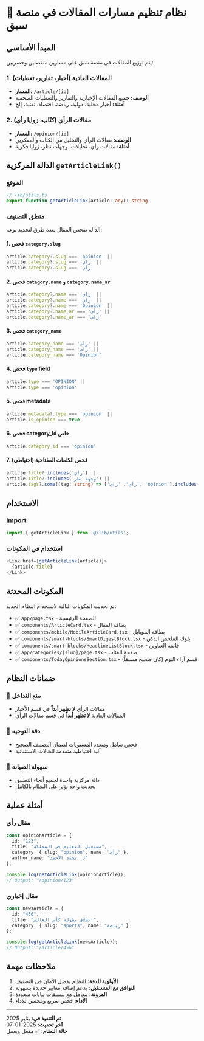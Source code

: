 # 🔷 نظام تنظيم مسارات المقالات في منصة سبق

## المبدأ الأساسي

يتم توزيع المقالات في منصة سبق على مسارين منفصلين وحصريين:

### 1. المقالات العادية (أخبار، تقارير، تغطيات)
- **المسار:** `/article/[id]`
- **الوصف:** جميع المقالات الإخبارية والتقارير والتغطيات الصحفية
- **أمثلة:** أخبار محلية، دولية، رياضة، اقتصاد، تقنية، إلخ

### 2. مقالات الرأي (كتّاب، زوايا رأي)
- **المسار:** `/opinion/[id]`
- **الوصف:** مقالات الرأي والتحليل من الكتاب والمفكرين
- **أمثلة:** مقالات رأي، تحليلات، وجهات نظر، زوايا فكرية

## الدالة المركزية `getArticleLink()`

### الموقع
```typescript
// lib/utils.ts
export function getArticleLink(article: any): string
```

### منطق التصنيف

الدالة تفحص المقال بعدة طرق لتحديد نوعه:

#### 1. فحص `category.slug`
```typescript
article.category?.slug === 'opinion' ||
article.category?.slug === 'راي' ||
article.category?.slug === 'رأي'
```

#### 2. فحص `category.name` و `category.name_ar`
```typescript
article.category?.name === 'رأي' ||
article.category?.name === 'راي' ||
article.category?.name === 'Opinion' ||
article.category?.name_ar === 'رأي' ||
article.category?.name_ar === 'راي'
```

#### 3. فحص `category_name`
```typescript
article.category_name === 'رأي' ||
article.category_name === 'راي' ||
article.category_name === 'Opinion'
```

#### 4. فحص `type` field
```typescript
article.type === 'OPINION' ||
article.type === 'opinion'
```

#### 5. فحص metadata
```typescript
article.metadata?.type === 'opinion' ||
article.is_opinion === true
```

#### 6. فحص category_id خاص
```typescript
article.category_id === 'opinion'
```

#### 7. فحص الكلمات المفتاحية (احتياطي)
```typescript
article.title?.includes('رأي') ||
article.title?.includes('وجهة نظر') ||
article.tags?.some((tag: string) => ['رأي', 'راي', 'opinion'].includes(tag?.toLowerCase()))
```

## الاستخدام

### Import
```typescript
import { getArticleLink } from '@/lib/utils';
```

### استخدام في المكونات
```typescript
<Link href={getArticleLink(article)}>
  {article.title}
</Link>
```

## المكونات المحدثة

تم تحديث المكونات التالية لاستخدام النظام الجديد:

- ✅ `app/page.tsx` - الصفحة الرئيسية
- ✅ `components/ArticleCard.tsx` - بطاقة المقال
- ✅ `components/mobile/MobileArticleCard.tsx` - بطاقة الموبايل  
- ✅ `components/smart-blocks/SmartDigestBlock.tsx` - بلوك الملخص الذكي
- ✅ `components/smart-blocks/HeadlineListBlock.tsx` - قائمة العناوين
- ✅ `app/categories/[slug]/page.tsx` - صفحة الفئات
- ✅ `components/TodayOpinionsSection.tsx` - قسم آراء اليوم (كان صحيح مسبقاً)

## ضمانات النظام

### 🚫 منع التداخل
- مقالات الرأي **لا تظهر أبداً** في قسم الأخبار
- المقالات العادية **لا تظهر أبداً** في قسم مقالات الرأي

### 🎯 دقة التوجيه
- فحص شامل ومتعدد المستويات لضمان التصنيف الصحيح
- آلية احتياطية متقدمة للحالات الاستثنائية

### 🔧 سهولة الصيانة
- دالة مركزية واحدة لجميع أنحاء التطبيق
- تحديث واحد يؤثر على النظام بالكامل

## أمثلة عملية

### مقال رأي
```typescript
const opinionArticle = {
  id: "123",
  title: "مستقبل التعليم في المملكة",
  category: { slug: "opinion", name: "رأي" },
  author_name: "د. محمد الأحمد"
};

console.log(getArticleLink(opinionArticle)); 
// Output: "/opinion/123"
```

### مقال إخباري
```typescript
const newsArticle = {
  id: "456", 
  title: "انطلاق بطولة كأس العالم",
  category: { slug: "sports", name: "رياضة" }
};

console.log(getArticleLink(newsArticle));
// Output: "/article/456"
```

## ملاحظات مهمة

1. **الأولوية للدقة:** النظام يفضل الأمان في التصنيف
2. **التوافق مع المستقبل:** يدعم إضافة معايير جديدة بسهولة
3. **المرونة:** يتعامل مع تنسيقات بيانات متعددة
4. **الأداء:** فحص سريع ومحسن للأداء

---

**تم التنفيذ في:** يناير 2025  
**آخر تحديث:** 2025-01-07  
**حالة النظام:** ✅ مفعل ويعمل 